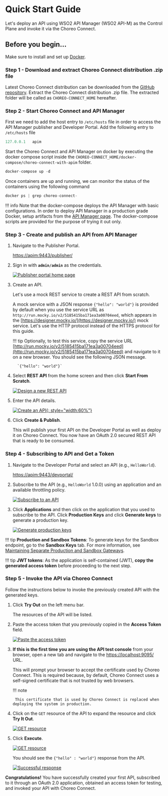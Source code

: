 # Quick Start Guide

Let's deploy an API using WSO2 API Manager (WSO2 API-M) as the Control Plane and invoke it via the Choreo Connect.

## Before you begin...

Make sure to install and set up [Docker](https://www.docker.com).

### Step 1 - Download and extract Choreo Connect distribution .zip file

Latest Choreo Connect distribution can be downloaded from the [GitHub repository](https://github.com/wso2/product-microgateway/releases). Extract the Choreo Connect distribution .zip file. The extracted folder will be called as `CHOREO-CONNECT_HOME` hereafter.

### Step 2 - Start Choreo Connect and API Manager

First we need to add the host entry to `/etc/hosts` file in order to access the API Manager publisher and Developer Portal.
Add the following entry to `/etc/hosts` file

``` java
127.0.0.1   apim
```

Start the Choreo Connect and API Manager on docker by executing the docker compose script inside the `CHOREO-CONNECT_HOME/docker-compose/choreo-connect-with-apim` folder.

``` java
docker-compose up -d
```

Once containers are up and running, we can monitor the status of the containers using the following command

``` java
docker ps | grep choreo-connect-
```

!!! info
    Note that the docker-compose deploys the API Manager with basic configurations. In order to deploy API Manager in a production grade Docker, setup artifacts from the [API Manager page](https://wso2.com/api-management/). The docker-compose scripts are provided for the purpose of trying it out only.

### Step 3 - Create and publish an API from API Manager

1. Navigate to the Publisher Portal.

    [https://apim:9443/publisher/](https://apim:9443/publisher/)

2. Sign in with **`admin/admin`** as the credentials.

    [![Publisher portal home page]({{base_path}}/assets/img/get_started/api-publisher-home.png)]({{base_path}}/assets/img/get_started/api-publisher-home.png)

3. Create an API.

     Let's use a mock REST service to create a REST API from scratch.
 
     A mock service with a JSON response `{"hello": "world"}` is provided by default when you use the service URL as `http://run.mocky.io/v2/5185415ba171ea3a00704eed`, which appears in the [https://designer.mocky.io/](https://designer.mocky.io/) mock service. Let's use the HTTP protocol instead of the HTTPS protocol for this guide.

    !!! tip
        Optionally, to test this service, copy the service URL [http://run.mocky.io/v2/5185415ba171ea3a00704eed](http://run.mocky.io/v2/5185415ba171ea3a00704eed) and navigate to it on a new browser. You should see the following JSON message.
            
         `{"hello": "world"}`

4. Select **REST API** from the home screen and then click **Start From Scratch**.
   
    [![Design a new REST API]({{base_path}}/assets/img/get_started/design-new-rest-api.png)]({{base_path}}/assets/img/get_started/design-new-rest-api.png)

5. Enter the API details.
     
     [![Create an API]({{base_path}}/assets/img/get_started/api-create.png){: style="width:60%"}]({{base_path}}/assets/img/get_started/api-create.png)

6. Click **Create & Publish**.

     This will publish your first API on the Developer Portal as well as deploy it on Choreo Connect. You now have an OAuth 2.0 secured REST API that is ready to be consumed.

### Step 4 - Subscribing to API and Get a Token

1. Navigate to the Developer Portal and select an API (e.g., `HelloWorld`).

    [https://apim:9443/devportal/](https://apim:9443/devportal/)

2. Subscribe to the API (e.g., `HelloWorld` 1.0.0) using an application and an available throttling policy.

    [![Subscribe to an API]({{base_path}}/assets/img/deploy/mgw/subscribe-to-api.png)]({{base_path}}/assets/img/deploy/mgw/subscribe-to-api.png)

3. Click **Applications** and then click on the application that you used to subscribe to the API. Click **Production Keys** and click **Generate keys** to generate a production key.

    [![Generate production keys]({{base_path}}/assets/img/learn/generate-keys-production.png)]({{base_path}}/assets/img/learn/generate-keys-production.png)

!!! tip
    **Production and Sandbox Tokens**:
    To generate keys for the Sandbox endpoint, go to the **Sandbox Keys** tab. For more information, see [Maintaining Separate Production and Sandbox Gateways]({{base_path}}/deploy-and-publish/deploy-on-gateway/api-gateway/maintaining-separate-production-and-sandbox-gateways/#multiple-gateways-to-handle-production-and-sandbox-requests-separately).

!!! tip
    **JWT tokens**:
    As the application is self-contained (JWT), **copy the generated access token** before proceeding to the next step.

### Step 5 - Invoke the API via Choreo Connect

Follow the instructions below to invoke the previously created API with the generated keys.

1. Click **Try Out** on the left menu bar.

     The resources of the API will be listed.

2. Paste the access token that you previously copied in the **Access Token** field.

    [![Paste the access token]({{base_path}}/assets/img/deploy/mgw/invoke-api.png)]({{base_path}}/assets/img/deploy/mgw/invoke-api.png)

3. **If this is the first time you are using the API test console** from your browser, open a new tab and navigate to the [https://localhost:9095/](https://localhost:9095/) URL.

     This will prompt your browser to accept the certificate used by Choreo Connect. This is required because, by default, Choreo Connect uses a self-signed certificate that is not trusted by web browsers.
    
    !!! note

        This certificate that is used by Choreo Connect is replaced when deploying the system in production.

4. Click on the `GET` resource of the API to expand the resource and click **Try It Out**.
   
     [![GET resource]({{base_path}}/assets/img/deploy/mgw/expanded-get-resource.png)]({{base_path}}/assets/img/deploy/mgw/expanded-get-resource.png)

5. Click **Execute**.

     [![GET resource]({{base_path}}/assets/img/deploy/mgw/try-api.png)]({{base_path}}/assets/img/deploy/mgw/try-api.png)

     You should see the `{"hello" : "world"}` response from the API. 

     [![Successful response]({{base_path}}/assets/img/deploy/mgw/try-it-success.png)]({{base_path}}/assets/img/deploy/mgw/try-it-success.png)

__Congratulations!__ You have successfully created your first API, subscribed to it through an OAuth 2.0 application, obtained an access token for testing, and invoked your API with Choreo Connect.
